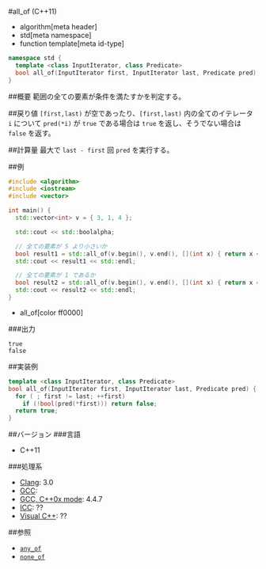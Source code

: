 #all_of (C++11)
* algorithm[meta header]
* std[meta namespace]
* function template[meta id-type]

```cpp
namespace std {
  template <class InputIterator, class Predicate>
  bool all_of(InputIterator first, InputIterator last, Predicate pred);
}
```

##概要
範囲の全ての要素が条件を満たすかを判定する。


##戻り値
`[first,last)` が空であったり、`[first,last)` 内の全てのイテレータ `i` について `pred(*i)` が `true` である場合は `true` を返し、そうでない場合は `false` を返す。


##計算量
最大で `last - first` 回 `pred` を実行する。


##例
```cpp
#include <algorithm>
#include <iostream>
#include <vector>

int main() {
  std::vector<int> v = { 3, 1, 4 };

  std::cout << std::boolalpha;

  // 全ての要素が 5 より小さいか
  bool result1 = std::all_of(v.begin(), v.end(), [](int x) { return x < 5; });
  std::cout << result1 << std::endl;

  // 全ての要素が 1 であるか
  bool result2 = std::all_of(v.begin(), v.end(), [](int x) { return x == 1; });
  std::cout << result2 << std::endl;
}
```
* all_of[color ff0000]

###出力
```
true
false
```

##実装例
```cpp
template <class InputIterator, class Predicate>
bool all_of(InputIterator first, InputIterator last, Predicate pred) {
  for ( ; first != last; ++first)
    if (!bool(pred(*first))) return false;
  return true;
}
```

##バージョン
###言語
- C++11

###処理系
- [Clang](/implementation.md#clang): 3.0
- [GCC](/implementation.md#gcc): 
- [GCC, C++0x mode](/implementation.md#gcc): 4.4.7
- [ICC](/implementation.md#icc): ??
- [Visual C++](/implementation.md#visual_cpp): ??

##参照
- [`any_of`](/reference/algorithm/any_of.md)
- [`none_of`](/reference/algorithm/none_of.md)


